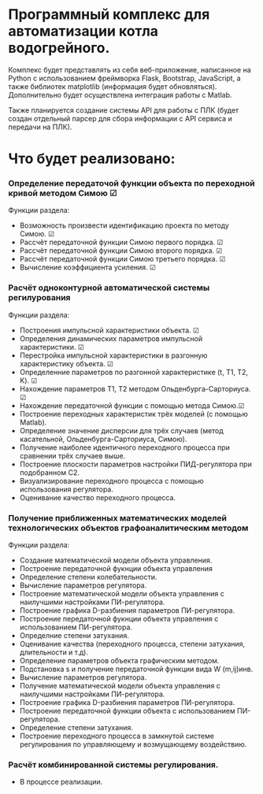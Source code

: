 # Программный комплекс для автоматизации котла водогрейного.

Комплекс будет представлять из себя веб-приложение, 
написанное на Python с использованием фреймворка Flask, Bootstrap, JavaScript,
а также библиотек matplotlib (информация будет обновляться).
Дополнительно будет осуществлена интеграция работы с Matlab. 

Также планируется создание системы API для работы с ПЛК (будет создан отдельный парсер 
для сбора информации с API сервиса и передачи на ПЛК).

# Что будет реализовано:

### Определение передаточой функции объекта по переходной кривой методом Симою ☑

Функции раздела:

- Возможность произвести идентификацию проекта по методу Симою. ☑
- Рассчёт передаточной функции Симою первого порядка. ☑
- Рассчёт передаточной функции Симою второго порядка. ☑
- Рассчёт передаточной функции Симою третьего порядка. ☑
- Вычисление коэффициента усиления. ☑

### Расчёт одноконтурной автоматической системы регилурования

Функции раздела:

- Построения импульсной характеристики объекта. ☑
- Определения динамических параметров импульсной характеристики. ☑
- Перестройка импульсной характеристики в разгонную характеристику объекта. ☑
- Определенние параметров по разгонной характеристике (t, T1, T2, K). ☑
- Нахождение параметров T1, T2 методом Ольденбурга-Сарториуса. ☑
- Нахождение передаточной функции с помощью метода Симою.☑
- Построение переходных характеристик трёх моделей (с помощью Matlab).
- Определение значение дисперсии для трёх случаев (метод касательной, Ольденбурга-Сарториуса, Симою).
- Получение наиболее идентичного переходного процесса при сравнении трёх случаев выше.
- Построение плоскости параметров настройки ПИД-регулятора при подобранном C2.
- Визуализирование переходного процесса с помощью использования регулятора.
- Оценивание качество переходного процесса.

### Получение приближенных математических моделей технологических объектов графоаналитическим методом

Функции раздела:

- Создание математической модели объекта управления.
- Построение передаточной фукнции объекта управления
- Определение степени колебательности.
- Вычисление параметров регулятора.
- Построение математической модели объекта управления с наилучшими настройками ПИ-регулятора.
- Построение графика D-разбиения параметров ПИ-регулятора.
- Построение передаточной фукнции объекта управления с использованием ПИ-регулятора.
- Определние степени затухания.
- Оценивание качества (переходного процесса, степени затухания, длительности и т.д).
- Определение параметров объекта графическим методом.
- Подстановка s и получение передаточной функции вида W (m,ij)инв.
- Вычисление параметров регулятора.
- Получение математической модели объекта управления с наилучшими настройками ПИ-регулятора.
- Построение графика D-разбиения параметров ПИ-регулятора.
- Построение передаточной функции объекта с использованием ПИ-регулятора.
- Определение степени затухания.
- Построение переходного процесса в замкнутой системе регулирования по управляющему и возмущающему воздействию.

### Расчёт комбинированной системы регулирования.

- В процессе реализации.